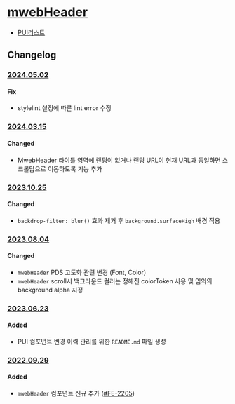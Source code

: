 # [mwebHeader](https://rxc.atlassian.net/browse/FE-2205)
  * [PUI리스트](../README.md)

## Changelog

### [2024.05.02](https://rxc.atlassian.net/browse/FE-4346)
#### Fix
  * stylelint 설정에 따른 lint error 수정

### [2024.03.15](https://rxc.atlassian.net/browse/FE-4339)
#### Changed
  * MwebHeader 타이틀 영역에 랜딩이 없거나 랜딩 URL이 현재 URL과 동일하면
    스크롤탑으로 이동하도록 기능 추가

### [2023.10.25](https://rxc.atlassian.net/browse/FE-3756)
#### Changed
  * `backdrop-filter: blur()` 효과 제거 후 `background.surfaceHigh` 배경 적용

### [2023.08.04](https://rxc.atlassian.net/browse/FE-3493)
#### Changed
  * `mwebHeader` PDS 고도화 관련 변경 (Font, Color)
  * `mwebHeader` scroll시 백그라운드 컬러는 정해진 colorToken 사용 및 임의의 background alpha 지정

### [2023.06.23](https://rxc.atlassian.net/browse/FE-3326)
#### Added 
  * PUI 컴포넌트 변경 이력 관리를 위한 `README.md` 파일 생성

### [2022.09.29](https://github.com/rxcompany/fe-mobile/commit/175296ce380716fe8e6ab56296291a400ac24c82)
#### Added 
  * `mwebHeader` 컴포넌트 신규 추가 ([#FE-2205](https://rxc.atlassian.net/browse/FE-2205))